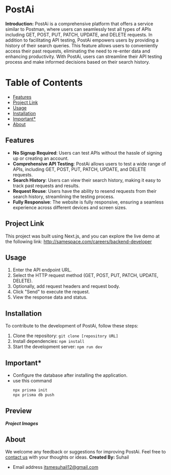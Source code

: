 # PostAi

**Introduction:**
PostAi is a comprehensive platform that offers a service similar to Postman, where users can seamlessly test all types of APIs including GET, POST, PUT, PATCH, UPDATE, and DELETE requests. In addition to facilitating API testing, PostAi empowers users by providing a history of their search queries. This feature allows users to conveniently access their past requests, eliminating the need to re-enter data and enhancing productivity. With PostAi, users can streamline their API testing process and make informed decisions based on their search history.

 # Table of Contents
- [Features](#features)
- [Project Link](#project-link)
- [Usage](#usage)
- [Installation](#installation)
- [Important*](#important)
- [About](#about)


## Features

- **No Signup Required**: Users can test APIs without the hassle of signing up or creating an account.
- **Comprehensive API Testing**: PostAi allows users to test a wide range of APIs, including GET, POST, PUT, PATCH, UPDATE, and DELETE requests.
- **Search History**: Users can view their search history, making it easy to track past requests and results.
- **Request Reuse**: Users have the ability to resend requests from their search history, streamlining the testing process.
- **Fully Responsive**: The website is fully responsive, ensuring a seamless experience across different devices and screen sizes.

## Project Link
This project was built using Next.js, and you can explore the live demo at the following link: http://samespace.com/careers/backend-developer



## Usage

1. Enter the API endpoint URL.
2. Select the HTTP request method (GET, POST, PUT, PATCH, UPDATE, DELETE).
3. Optionally, add request headers and request body.
4. Click "Send" to execute the request.
5. View the response data and status.

## Installation

To contribute to the development of PostAi, follow these steps:

1. Clone the repository: `git clone [repository URL]`
2. Install dependencies: `npm install`
3. Start the development server: `npm run dev`


## Important*
- Configure the database after installing the application.
- use this command
    ```javascript
    npx prisma init
    npx prisma db push
    ```

## Preview
  ***Project Images***




## About
We welcome any feedback or suggestions for improving PostAi. Feel free to [contact us](mailto:itsmesuhail12@gmail.com) with your thoughts or ideas.
**Created By:** Suhail
- Email address itsmesuhail12@gmail.com

